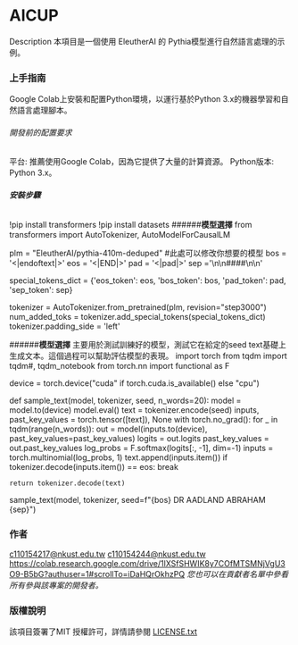 # AICUP

Description
本項目是一個使用 EleutherAI 的 Pythia模型進行自然語言處理的示例。


### 上手指南

Google Colab上安裝和配置Python環境，以運行基於Python 3.x的機器學習和自然語言處理腳本。



###### 開發前的配置要求

平台: 推薦使用Google Colab，因為它提供了大量的計算資源。
Python版本: Python 3.x。

###### **安裝步驟**

!pip install transformers
!pip install datasets
######**模型選擇**
from transformers import AutoTokenizer, AutoModelForCausalLM

plm = "EleutherAI/pythia-410m-deduped" #此處可以修改你想要的模型
bos = '<|endoftext|>'
eos = '<|END|>'
pad = '<|pad|>'
sep ='\n\n####\n\n'

special_tokens_dict = {'eos_token': eos, 'bos_token': bos, 'pad_token': pad, 'sep_token': sep}

tokenizer = AutoTokenizer.from_pretrained(plm, revision="step3000")
num_added_toks = tokenizer.add_special_tokens(special_tokens_dict)
tokenizer.padding_side = 'left'


######**模型選擇**
主要用於測試訓練好的模型，測試它在給定的seed text基礎上生成文本。這個過程可以幫助評估模型的表現。
import torch
from tqdm import tqdm#, tqdm_notebook
from torch.nn import functional as F

device = torch.device("cuda" if torch.cuda.is_available() else "cpu")

def sample_text(model, tokenizer, seed, n_words=20):
    model = model.to(device)
    model.eval()
    text = tokenizer.encode(seed)
    inputs, past_key_values = torch.tensor([text]), None
    with torch.no_grad():
        for _ in tqdm(range(n_words)):
            out = model(inputs.to(device), past_key_values=past_key_values)
            logits = out.logits
            past_key_values = out.past_key_values
            log_probs = F.softmax(logits[:, -1], dim=-1)
            inputs = torch.multinomial(log_probs, 1)
            text.append(inputs.item())
            if tokenizer.decode(inputs.item()) == eos:
                break


    return tokenizer.decode(text)

sample_text(model, tokenizer, seed=f"{bos} DR AADLAND ABRAHAM {sep}")

### 作者
c110154217@nkust.edu.tw
c110154244@nkust.edu.tw
https://colab.research.google.com/drive/1lXSfSHWIK8y7COfMTSMNjVgU3O9-B5bG?authuser=1#scrollTo=iDaHQrOkhzPQ
 *您也可以在貢獻者名單中參看所有參與該專案的開發者。*

### 版權說明

該項目簽署了MIT 授權許可，詳情請參閱 [LICENSE.txt](https://github.com/your_github_name/your_repository/blob/master/LICENSE.txt)



